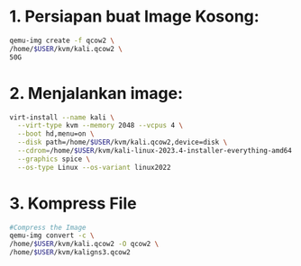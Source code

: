 # 1. Persiapan buat Image Kosong:
```sh
qemu-img create -f qcow2 \
/home/$USER/kvm/kali.qcow2 \
50G
```

# 2. Menjalankan image:

```sh
virt-install --name kali \
  --virt-type kvm --memory 2048 --vcpus 4 \
  --boot hd,menu=on \
  --disk path=/home/$USER/kvm/kali.qcow2,device=disk \
  --cdrom=/home/$USER/kvm/kali-linux-2023.4-installer-everything-amd64.iso \
  --graphics spice \
  --os-type Linux --os-variant linux2022
```

# 3. Kompress File
```sh
#Compress the Image
qemu-img convert -c \
/home/$USER/kvm/kali.qcow2 -O qcow2 \
/home/$USER/kvm/kaligns3.qcow2
